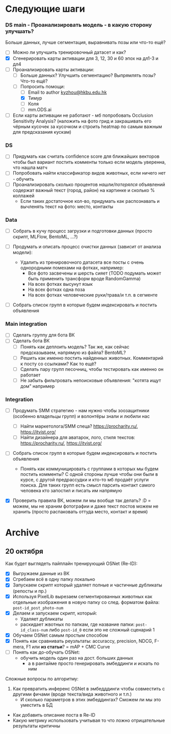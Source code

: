 # Следующие шаги

### DS main - Проанализировать модель - в какую сторону улучшать?
Больше данных, лучше сегментация, выравнивать позы или что-то ещё?

- [ ] Можно ли улучшить тренировочный датасет и как?
- [x] Сгенерировать карты активации для 3, 12, 30 и 60 эпох на дл1-3 и дл4
- [ ] Проанализировать карты активации:
  - [ ] Больше данных? Улучшить сегментацию? Выпрямлять позы? Что-то ещё?
  - [ ] Попросить помощи:
    - [ ] Email to author kyzhou@hkbu.edu.hk
    - [x] Тимур
    - [ ] Коля
    - [ ] mm.ODS.ai

- [ ] Если карты активации не работают - мб попробовать Occlusion Sensitivity Analysis? (наложить на фото грид и закрашивать его чёрным кусочек за кусочком и строить heatmap по самым важным для предсказания кускам)

### DS
- [ ] Придумать как считать confidence score для ближайших векторов чтобы был вариант постить комменты только если модель уверенна, что нашла матч
- [ ] Попробовать найти классификатор видов животных, если ничего нет - обучить
- [ ] Проанализировать сколько процентов _нашли/потерялся_ объявлений содержат важный текст (город, район) на картинке и сколько % коллажей
  - Если таких достаточное кол-во, придумать как распознавать и вычленять текст на фото: место, контакты

### Data
- [ ] Собрать в кучу процесс загрузки и подготовки данных (просто скрипт, MLFlow, BentoML, ...?)
- [ ] Продумать и описать процесс очистки данных (зависит от анализа модели):
  - Удалить из тренировочного датасета все посты с очень однородными помехами на фотках, например:
    - Все фото засвечены и шерсть сияет (TODO подумать может быть применить трансформ вроде RandomGamma)
    - На всех фотках высунут язык
    - На всех фотках одна поза
    - На всех фотках человеческие руки/трава/и т.п. в сегменте
- [ ] Собрать список групп в которые будем индексировать и постить объявления


### Main integration

- [ ] Сделать группу для бота ВК
- [ ] Сделать бота ВК
  - [ ] Понять как деплоить модель? Так же, как сейчас предсказываем, напрямую из файла? BentoML?
  - [ ] Решить как именно постить найденных животных. Комментарий к посту со ссылками? Как то ещё?
  - [ ] Сделать пару групп песочниц, чтобы тестировать как именно он работает
  - [ ] Не забыть фильтровать непоисковые объявления: "котята ищут дом" например

### Integration
- [ ] Продумать SMM стратегию - нам нужно чтобы зоозащитники (особенно владельцы групп) и волонтёры знали и любили нас
  - [ ] Найти маркетолога/SMM спеца? https://procharity.ru/, https://itvist.org/
  - [ ] Найти дизайнера для аватарок, лого, стиля текстов: https://procharity.ru/, https://itvist.org/

- [ ] Собрать список групп в которые будем индексировать и постить объявления
  - Понять как коммуницировать с группами в которых мы будем постить комменты? С одной стороны лучше чтобы они были в курсе, с другой предрассудки и кто-то мб продаёт услуги поиска. Для таких групп есть смысл парсить контакт самого человека кто запостил и писать им напрямую

- [x] Проверить правила ВК, можем ли мы вообще так делать? :D = можем, мы не храним фотографии и даже текст постов можем не хранить (просто распаковать оттуда место, контакт и время)


# Archive
## 20 октября
Как будет выглядеть пайплайн тренирующий OSNet (Re-ID):
- [x] Выгружаем данные из ВК
- [x] Сгребаем всё в одну папку локально
- [x] Запускаем скрипт который удаляет полные и частичные дубликаты (репосты и пр.)
- [x] Используя PixelLib вырезаем сегментированных животных как отдельные изображения в новую папку со след. форматом файла: `post-id_post_photo-num`
- [x] Делаем и запускаем скрипт, который:
	- Удаляет дубликаты
	- раскидает жвотных по папкам, где название папки: `post-id_class-num` либо `post-id_0` если это не сложный сценарий 1
- [x] Обучаем OSNet самым простым способом
- [x] Понять как сравнивать реузльтаты: accuraccy, precision, NDCG, F-mera, F1 или **из статьи**? = mAP + CMC Curve
- [ ] Понять как до-обучать OSNet:
	- обучить модель один раз на дост. больших данных
		- а в рантайме просто генерировать эмбеддинги и искать по ним


Сложные вопросы по алгоритму:
1. Как превратить инференс OSNet в эмбедддинги чтобы совместить с другими фичами (вроде текста/вида животного и т.п.)
	- И сколько параметров в этих эмбеддингах? Сможем ли мы это уместить в БД
- Как добавить описание поста в Re-ID
- Какую метрику использовать учитывая то что ложно отрицательные результаты критичны
